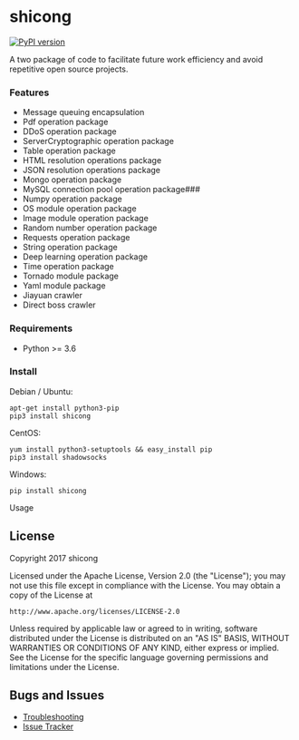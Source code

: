 shicong
===========

[![PyPI version]][PyPI]

A two package of code to facilitate future work efficiency and avoid repetitive open source projects.

### Features
- Message queuing encapsulation
- Pdf operation package
- DDoS operation package
- ServerCryptographic operation package
- Table operation package
- HTML resolution operations package
- JSON resolution operations package
- Mongo operation package
- MySQL connection pool operation package### 
- Numpy operation package
- OS module operation package
- Image module operation package
- Random number operation package
- Requests operation package
- String operation package
- Deep learning operation package
- Time operation package
- Tornado module package
- Yaml module package
- Jiayuan crawler
- Direct boss crawler

### Requirements
- Python >= 3.6

### Install

Debian / Ubuntu:

    apt-get install python3-pip
    pip3 install shicong

CentOS:

    yum install python3-setuptools && easy_install pip
    pip3 install shadowsocks

Windows:

    pip install shicong

Usage


License
-------

Copyright 2017 shicong

Licensed under the Apache License, Version 2.0 (the "License"); you may
not use this file except in compliance with the License. You may obtain
a copy of the License at

    http://www.apache.org/licenses/LICENSE-2.0

Unless required by applicable law or agreed to in writing, software
distributed under the License is distributed on an "AS IS" BASIS, WITHOUT
WARRANTIES OR CONDITIONS OF ANY KIND, either express or implied. See the
License for the specific language governing permissions and limitations
under the License.

Bugs and Issues
----------------

* [Troubleshooting]
* [Issue Tracker]

[PyPI]:              https://pypi.python.org/pypi/shicong
[PyPI version]:      https://github.com/shi-cong/shicong/blob/master/docs/coollogo_com-325101401.png
[Issue Tracker]:     https://github.com/shi-cong/shicong/issues?state=open
[Troubleshooting]:   https://github.com/shi-cong/shicong/wiki/Troubleshooting
